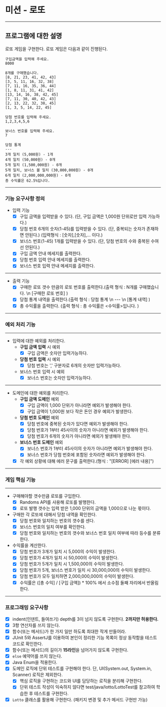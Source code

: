 # 미션 - 로또

---
## 프로그램에 대한 설명
로또 게임을 구현한다. 로또 게임은 다음과 같이 진행된다.  
```
구입금액을 입력해 주세요.
8000

8개를 구매했습니다.
[8, 21, 23, 41, 42, 43] 
[3, 5, 11, 16, 32, 38] 
[7, 11, 16, 35, 36, 44] 
[1, 8, 11, 31, 41, 42] 
[13, 14, 16, 38, 42, 45] 
[7, 11, 30, 40, 42, 43] 
[2, 13, 22, 32, 38, 45] 
[1, 3, 5, 14, 22, 45]

당첨 번호를 입력해 주세요.
1,2,3,4,5,6

보너스 번호를 입력해 주세요.
7

당첨 통계
---
3개 일치 (5,000원) - 1개
4개 일치 (50,000원) - 0개
5개 일치 (1,500,000원) - 0개
5개 일치, 보너스 볼 일치 (30,000,000원) - 0개
6개 일치 (2,000,000,000원) - 0개
총 수익률은 62.5%입니다.
```
---

### 기능 요구사항 정의
- 입력 기능
  - [x] 구입 금액을 입력받을 수 있다. (단, 구입 금액은 1,000원 단위로만 입력 가능하다.)  
  - [x] 당첨 번호 6개의 숫자(1-45)를 입력받을 수 있다. (단, 중복되는 숫자가 존재하면 안된다.) (입력형식 :  [숫자],[숫자],... 이다.)  
  - [x] 보너스 번호(1-45) 1개를 입력받을 수 있다. (단, 당첨 번호의 수와 중복된 수여선 안된다.)
  - [x] 구입 금액 안내 메세지를 출력한다.
  - [x] 당첨 번호 입력 안내 메세지를 출력한다.
  - [x] 보너스 번호 입력 안내 메세지를 출력한다.
---  
- 출력 기능
  - [x] 구매한 로또 갯수 만큼의 로또 번호를 출력한다.(출력 형식 : N개를 구매했습니다. \n [구매한 로또 번호] )
  - [x] 당첨 통계 내역을 출력한다.(출력 형식 : 당첨 통계 \n --- \n [통계 내역] )
  - [x] 총 수익률을 출력한다. (출력 형식 : 총 수익률은 <수익률>입니다. )
---
### 예외 처리 기능

---
- 입력에 대한 예외를 처리한다.
  - **구입 금액 입력** 시 예외
    - [x] 구입 금액은 숫자만 입력가능하다. 
  - **당첨 번호 입력** 시 예외
    - [x] 당첨 번호는 ',' 구분자로 6개의 숫자만 입력가능하다.
  - 보너스 번호 입력 시 예외
    - [x] 보너스 번호는 숫자만 입력가능하다.
---
- 도메인에 대한 예외를 처리한다.
  - **구입 금액 도메인** 예외
    - [x] 구입 금액이 1,000 단위가 아니라면 예외가 발생해야 한다.
    - [x] 구입 금액이 1,000원 보다 작은 돈인 경우 예외가 발생한다.
    
  - **당첨 번호 도메인** 예외
    - [x] 당첨 번호에 중복된 숫자가 있다면 예외가 발생해야 한다.
    - [x] 당첨 번호가 1부터 45사이의 숫자가 아니라면 예외가 발생해야 한다.
    - [x] 당첨 번호가 6개의 숫자가 아니라면 예외가 발생해야 한다.
  - **보너스 번호 도메인** 예외
    - [x] 보너스 번호가 1부터 45사이의 숫자가 아니라면 예외가 발생해야 한다.
    - [x] 보너스 번호가 당첨 번호에 포함된 숫자라면 예외가 발생해야 한다.
  - [x] 각 예외 상황에 대해 에러 문구를 출력한다.(형식 : "[ERROR] [에러 내용]")
---
### 게임 핵심 기능

---
  - 구매해야할 갯수만큼 로또를 구입한다.
    - [x] Randoms API를 사용해 로또를 발행한다.
    - [x] 로또 발행 갯수는 입력 받은 1,000 단위의 금액을 1,000으로 나눈 몫이다.
  - 구매한 각 로또에 대해서 당첨 내역을 확인한다.
    - [x] 당첨 번호와 일치하는 번호의 갯수를 센다.
    - [x] 보너스 번호의 일치 여부를 확인한다.
    - [x] 당첨 번호와 일치하는 번호의 갯수와 보너스 번호 일치 여부에 따라 등수를 분류한다.
  - 수익률을 계산한다.
    - [x] 당첨 번호가 3개가 일치 시 5,000의 수익이 발생한다.
    - [x] 당첨 번호가 4개가 일치 시 50,000의 수익이 발생한다.
    - [x] 당첨 번호가 5개가 일치 시 1,500,000의 수익이 발생한다.
    - [x] 당첨 번호가 5개, 보너스 번호가 일치 시 30,000,000의 수익이 발생한다.
    - [x] 당첨 번호가 모두 일치하면 2,000,000,000의 수익이 발생한다.
    - [x] 수익률은 ([총 수익] / [구입 금액]) * 100% 에서 소수점 둘째 자리에서 반올림한다.
---
### 프로그래밍 요구사항
- [x] indent(인덴트, 들여쓰기) depth를 3이 넘지 않도록 구현한다. **2까지만 허용한다.**
- [x] 3항 연산자를 쓰지 않는다.
- [x] 함수(또는 메서드)가 한 가지 일만 하도록 최대한 작게 만들어라.
- [x] JUnit 5와 AssertJ를 이용하여 본인이 정리한 기능 목록이 정상 동작함을 테스트 코드로 확인한다.
- [x] 함수(또는 메서드)의 길이가 **15라인**을 넘어가지 않도록 구현한다.
- [x] `else` 예약어를 쓰지 않는다.
- [x] Java Enum을 적용한다.
- [x] 도메인 로직에 단위 테스트를 구현해야 한다. 단, UI(System.out, System.in, Scanner) 로직은 제외한다. 
  - [x] 핵심 로직을 구현하는 코드와 UI를 담당하는 로직을 분리해 구현한다. 
  - [x] 단위 테스트 작성이 익숙하지 않다면 test/java/lotto/LottoTest를 참고하여 학습한 후 테스트를 구현한다.
- [x] `Lotto` 클래스를 활용해 구현한다. (패키지 변경 및 추가 메서드 구현만 가능)
